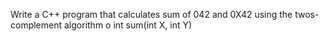 Write a C++ program that calculates sum of 042 and 0X42 using the twos-complement algorithm
o	int sum(int X, int Y)
